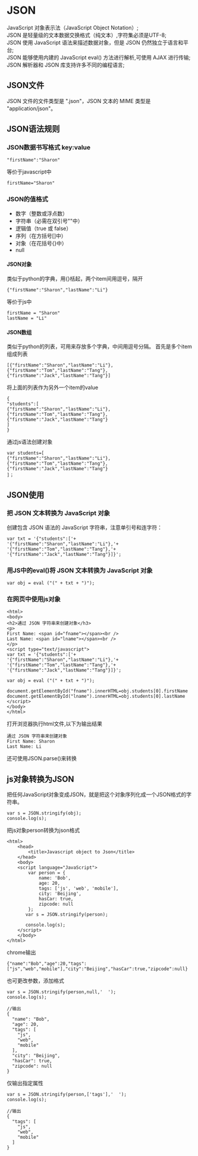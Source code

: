 # JSON 
JavaScript 对象表示法（JavaScript Object Notation）;</br>
JSON 是轻量级的文本数据交换格式（纯文本）,字符集必须是UTF-8;</br>
JSON 使用 JavaScript 语法来描述数据对象，但是 JSON 仍然独立于语言和平台;</br>
JSON 能够使用内建的 JavaScript eval() 方法进行解析,可使用 AJAX 进行传输;</br>
JSON 解析器和 JSON 库支持许多不同的编程语言;</br>

## JSON文件
JSON 文件的文件类型是 ".json"，JSON 文本的 MIME 类型是 "application/json"。

## JSON语法规则
### JSON数据书写格式 key:value
```
"firstName":"Sharon"
```
等价于javascript中
```
firstName="Sharon"
```

### JSON的值格式
* 数字（整数或浮点数）
* 字符串（必需在双引号""中）
* 逻辑值（true 或 false）
* 序列（在方括号[]中）
* 对象（在花括号{}中）
* null

#### JSON对象
类似于python的字典，用{}栝起，两个item间用逗号，隔开
```
{"firstName":"Sharon","lastName":"Li"}
```
等价于js中
```
firstName = "Sharon"
lastName = "Li"
```

#### JSON数组
类似于python的列表，可用来存放多个字典，中间用逗号分隔。
首先是多个item组成列表
```
[{"firstName":"Sharon","lastName":"Li"},{"firstName":"Tom","lastName":"Tang"},{"firstName":"Jack","lastName":"Tang"}]
```
将上面的列表作为另外一个item的value
```
{
"students":[
{"firstName":"Sharon","lastName":"Li"},
{"firstName":"Tom","lastName":"Tang"},
{"firstName":"Jack","lastName":"Tang"}
]
}
```
通过js语法创建对象
```
var students=[
{"firstName":"Sharon","lastName":"Li"},
{"firstName":"Tom","lastName":"Tang"},
{"firstName":"Jack","lastName":"Tang"}
]；
```

## JSON使用
### 把 JSON 文本转换为 JavaScript 对象
创建包含 JSON 语法的 JavaScript 字符串，注意单引号和连字符：
```
var txt = '{"students":['+
'{"firstName":"Sharon","lastName":"Li"},'+
'{"firstName":"Tom","lastName":"Tang"},'+
'{"firstName":"Jack","lastName":"Tang"}]}';
```
### 用JS中的eval()将 JSON 文本转换为 JavaScript 对象
```
var obj = eval ("(" + txt + ")");
```
### 在网页中使用js对象
```
<html>
<body>
<h2>通过 JSON 字符串来创建对象</h3>
<p>
First Name: <span id="fname"></span><br /> 
Last Name: <span id="lname"></span><br /> 
</p> 
<script type="text/javascript">
var txt = '{"students":['+
'{"firstName":"Sharon","lastName":"Li"},'+
'{"firstName":"Tom","lastName":"Tang"},'+
'{"firstName":"Jack","lastName":"Tang"}]}';

var obj = eval ("(" + txt + ")");

document.getElementById("fname").innerHTML=obj.students[0].firstName 
document.getElementById("lname").innerHTML=obj.students[0].lastName 
</script>
</body>
</html>
```
打开浏览器执行html文件,以下为输出结果
```
通过 JSON 字符串来创建对象
First Name: Sharon
Last Name: Li
```
还可使用JSON.parse()来转换

## js对象转换为JSON
把任何JavaScript对象变成JSON，就是把这个对象序列化成一个JSON格式的字符串。
```
var s = JSON.stringify(obj);
console.log(s);
```
把js对象person转换为json格式
```
<html>
    <head>
        <title>Javascript object to Json</title>
    </head>
    <body>
    <script language="JavaScript">
        var person = {
            name: 'Bob',
            age: 20,
            tags: ['js', 'web', 'mobile'],
            city: 'Beijing',
            hasCar: true,
            zipcode: null
        };
       var s = JSON.stringify(person);

       console.log(s);
    </script>
    </body>
</html>
```
chrome输出
```
{"name":"Bob","age":20,"tags":["js","web","mobile"],"city":"Beijing","hasCar":true,"zipcode":null}
```
也可更改参数，添加格式
```
var s = JSON.stringify(person,null,'  ');
console.log(s);

//输出
{
  "name": "Bob",
  "age": 20,
  "tags": [
    "js",
    "web",
    "mobile"
  ],
  "city": "Beijing",
  "hasCar": true,
  "zipcode": null
}
```
仅输出指定属性
```
var s = JSON.stringify(person,['tags'],'  ');
console.log(s);

//输出
{
  "tags": [
    "js",
    "web",
    "mobile"
  ]
}
```




